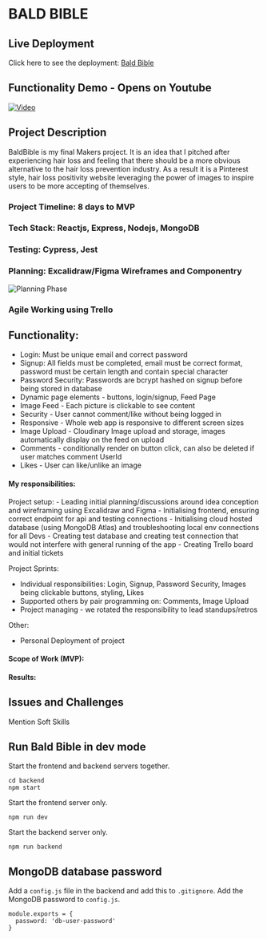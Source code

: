 # BALD BIBLE

## Live Deployment
Click here to see the deployment: [Bald Bible](https://baldbible-s8q0.onrender.com/)

## Functionality Demo - Opens on Youtube
[![Video](https://img.youtube.com/vi/RZVKPn00WF8/0.jpg)](https://www.youtube.com/watch?v=RZVKPn00WF8&t=61s)

## Project Description
BaldBible is my final Makers project. It is an idea that I pitched after experiencing hair loss and feeling that there should be a more obvious alternative to the hair loss prevention industry. As a result it is a Pinterest style, hair loss positivity website leveraging the power of images to inspire users to be more accepting of themselves.

### Project Timeline: 8 days to MVP
### Tech Stack: Reactjs, Express, Nodejs, MongoDB
### Testing: Cypress, Jest

### Planning: Excalidraw/Figma Wireframes and Componentry
![Planning Phase]([https://res.cloudinary.com/dut4qf1bt/image/upload/v1708419913/Demo%20Videos/BaldBiblePlanning_j14kes.png] "Planning Phase")

### Agile Working using Trello

## Functionality:
- Login: Must be unique email and correct password
- Signup: All fields must be completed, email must be correct format, password must be certain length and contain special character
- Password Security: Passwords are bcrypt hashed on signup before being stored in database
- Dynamic page elements - buttons, login/signup, Feed Page
- Image Feed - Each picture is clickable to see content
- Security - User cannot comment/like without being logged in
- Responsive - Whole web app is responsive to different screen sizes
- Image Upload - Cloudinary Image upload and storage, images automatically display on the feed on upload
- Comments - conditionally render on button click, can also be deleted if user matches comment UserId
- Likes - User can like/unlike an image

#### My responsibilities:
Project setup:
    - Leading initial planning/discussions around idea conception and wireframing using Excalidraw and Figma
    - Initialising frontend, ensuring correct endpoint for api and testing connections
    - Initialising cloud hosted database (using MongoDB Atlas) and troubleshooting local env connections for all Devs
    - Creating test database and creating test connection that would not interfere with general running of the app
    - Creating Trello board and initial tickets

Project Sprints:
- Individual responsibilities: Login, Signup, Password Security, Images being clickable buttons, styling, Likes
- Supported others by pair programming on: Comments, Image Upload
- Project managing - we rotated the responsibility to lead standups/retros

Other:
- Personal Deployment of project
  
#### Scope of Work (MVP):

#### Results: 

## Issues and Challenges
Mention Soft Skills



## Run Bald Bible in dev mode
Start the frontend and backend servers together.
```
cd backend
npm start
```
Start the frontend server only.
```
npm run dev
```
Start the backend server only.
```
npm run backend
```

## MongoDB database password
Add a `config.js` file in the backend and add this to `.gitignore`.
Add the MongoDB password to `config.js`.
```
module.exports = {
  password: 'db-user-password' 
} 
```

